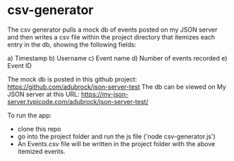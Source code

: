 # csv-generator

The csv generator pulls a mock db of events posted on my JSON server and then writes a csv file within the project directory that itemizes each entry in the db, showing the following fields:

a)	Timestamp
b)	Username
c)	Event name
d)	Number of events recorded
e)	Event ID

The mock db is posted in this github project: https://github.com/adubrock/json-server-test
The db can be viewed on My JSON server at this URL: https://my-json-server.typicode.com/adubrock/json-server-test/

To run the app:
* clone this repo
* go into the project folder and run the js file ('node csv-generator.js')
* An Events.csv file will be written in the project folder with the above itemized events.
